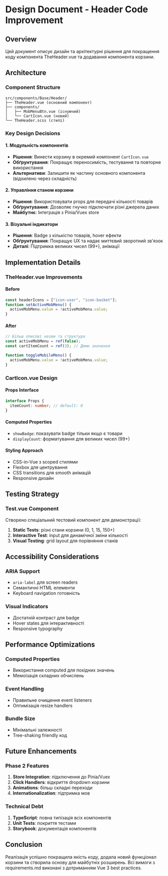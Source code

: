 # Design Document - Header Code Improvement

## Overview

Цей документ описує дизайн та архітектурні рішення для покращення коду компонента TheHeader.vue та додавання компонента корзини.

## Architecture

### Component Structure

```
src/components/Base/Header/
├── TheHeader.vue (основний компонент)
├── components/
│   ├── MobMenuBtn.vue (існуючий)
│   └── CartIcon.vue (новий)
└── TheHeader.scss (стилі)
```

### Key Design Decisions

#### 1. Модульність компонентів

- **Рішення**: Винести корзину в окремий компонент `CartIcon.vue`
- **Обґрунтування**: Покращує переносимість, тестування та повторне використання
- **Альтернативи**: Залишити як частину основного компонента (відхилено через складність)

#### 2. Управління станом корзини

- **Рішення**: Використовувати props для передачі кількості товарів
- **Обґрунтування**: Дозволяє гнучко підключати різні джерела даних
- **Майбутнє**: Інтеграція з Pinia/Vuex store

#### 3. Візуальні індикатори

- **Рішення**: Badge з кількістю товарів, hover ефекти
- **Обґрунтування**: Покращує UX та надає миттєвий зворотний зв'язок
- **Деталі**: Підтримка великих чисел (99+), анімації

## Implementation Details

### TheHeader.vue Improvements

#### Before

```javascript
const headerIcons = ["icon-user", "icon-basket"];
function setActiveMobMenu() {
  activeMobMenu.value = !activeMobMenu.value;
}
```

#### After

```javascript
// Більш описові назви та структура
const activeMobMenu = ref(false);
const cartItemCount = ref(3); // Демо значення

function toggleMobileMenu() {
  activeMobMenu.value = !activeMobMenu.value;
}
```

### CartIcon.vue Design

#### Props Interface

```typescript
interface Props {
  itemCount: number; // default: 0
}
```

#### Computed Properties

- `showBadge`: показувати badge тільки якщо є товари
- `displayCount`: форматування для великих чисел (99+)

#### Styling Approach

- CSS-in-Vue з scoped стилями
- Flexbox для центрування
- CSS transitions для smooth анімацій
- Responsive дизайн

## Testing Strategy

### Test.vue Component

Створено спеціальний тестовий компонент для демонстрації:

1. **Static Tests**: різні стани корзини (0, 1, 15, 150+)
2. **Interactive Test**: input для динамічної зміни кількості
3. **Visual Testing**: grid layout для порівняння станів

## Accessibility Considerations

### ARIA Support

- `aria-label` для screen readers
- Семантичні HTML елементи
- Keyboard navigation готовність

### Visual Indicators

- Достатній контраст для badge
- Hover states для інтерактивності
- Responsive typography

## Performance Optimizations

### Computed Properties

- Використання computed для похідних значень
- Мемоізація складних обчислень

### Event Handling

- Правильне очищення event listeners
- Оптимізація resize handlers

### Bundle Size

- Мінімальні залежності
- Tree-shaking friendly код

## Future Enhancements

### Phase 2 Features

1. **Store Integration**: підключення до Pinia/Vuex
2. **Click Handlers**: відкриття dropdown корзини
3. **Animations**: більш складні переходи
4. **Internationalization**: підтримка мов

### Technical Debt

1. **TypeScript**: повна типізація всіх компонентів
2. **Unit Tests**: покриття тестами
3. **Storybook**: документація компонентів

## Conclusion

Реалізація успішно покращила якість коду, додала новий функціонал корзини та створила основу для майбутніх розширень. Всі вимоги з requirements.md виконані з дотриманням Vue 3 best practices.
